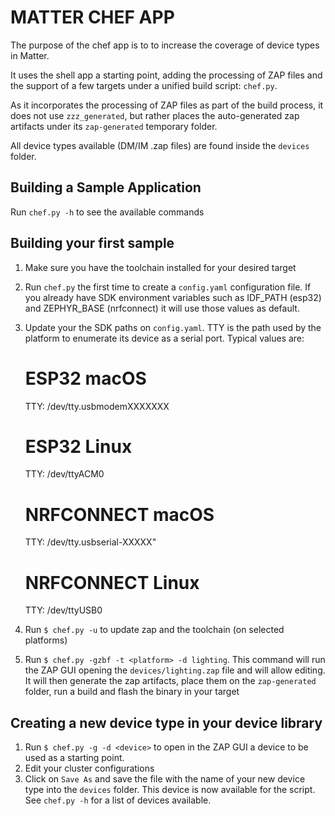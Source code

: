 # MATTER CHEF APP

The purpose of the chef app is to to increase the coverage of device types in
Matter.

It uses the shell app a starting point, adding the processing of ZAP files and
the support of a few targets under a unified build script: `chef.py`.

As it incorporates the processing of ZAP files as part of the build process, it
does not use `zzz_generated`, but rather places the auto-generated zap artifacts
under its `zap-generated` temporary folder.

All device types available (DM/IM .zap files) are found inside the `devices`
folder.

## Building a Sample Application

Run `chef.py -h` to see the available commands

## Building your first sample

1. Make sure you have the toolchain installed for your desired target
2. Run `chef.py` the first time to create a `config.yaml` configuration file. If
   you already have SDK environment variables such as IDF_PATH (esp32) and
   ZEPHYR_BASE (nrfconnect) it will use those values as default.
3. Update your the SDK paths on `config.yaml`. TTY is the path used by the
   platform to enumerate its device as a serial port. Typical values are:

    # ESP32 macOS

    TTY: /dev/tty.usbmodemXXXXXXX

    # ESP32 Linux

    TTY: /dev/ttyACM0

    # NRFCONNECT macOS

    TTY: /dev/tty.usbserial-XXXXX"

    # NRFCONNECT Linux

    TTY: /dev/ttyUSB0

4. Run `$ chef.py -u` to update zap and the toolchain (on selected platforms)
5. Run `$ chef.py -gzbf -t <platform> -d lighting`. This command will run the
   ZAP GUI opening the `devices/lighting.zap` file and will allow editing. It
   will then generate the zap artifacts, place them on the `zap-generated`
   folder, run a build and flash the binary in your target

## Creating a new device type in your device library

1. Run `$ chef.py -g -d <device>` to open in the ZAP GUI a device to be used as
   a starting point.
2. Edit your cluster configurations
3. Click on `Save As` and save the file with the name of your new device type
   into the `devices` folder. This device is now available for the script. See
   `chef.py -h` for a list of devices available.
